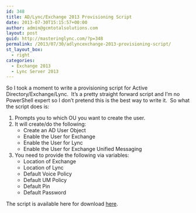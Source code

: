 ```yaml
---
id: 348
title: AD/Lync/Exchange 2013 Provisioning Script
date: 2013-07-30T15:15:57+00:00
author: admin@gcmtotalsolutions.com
layout: post
guid: http://masteringlync.com/?p=348
permalink: /2013/07/30/adlyncexchange-2013-provisioning-script/
st_layout_box:
  - right
categories:
  - Exchange 2013
  - Lync Server 2013
---
```

So I took a moment to write a provisioning script for Active Directory/Exchange/Lync.  It&#8217;s a pretty straight forward script and I&#8217;m no PowerShell expert so I don&#8217;t pretend this is the best way to write it.  So what the script does is:

  1. Prompts you to which OU you want to create the user.
  2. It will create/do the following: 
      * Create an AD User Object
      * Enable the User for Exchange
      * Enable the User for Lync
      * Enable the User for Exchange Unified Messaging
  3. You need to provide the following via variables: 
      * Location of Exchange
      * Location of Lync
      * Default Voice Policy
      * Default UM Policy
      * Default Pin
      * Default Password

The script is available here for download <a href="http://masteringlync.com/2013/07/30/adlyncexchange-2013-provisioning-script/script/" rel="attachment wp-att-349">here</a>.